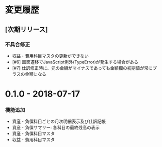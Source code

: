 # 変更履歴

## [次期リリース]
### 不具合修正
- 収益・費用科目マスタの更新ができない
- [#6] 画面遷移でJavaScript例外(TypeError)が発生する場合がある
- [#7] 仕訳修正時に、元の金額がマイナスであっても金額欄の初期値が常にプラスの金額になる

# 0.1.0 - 2018-07-17
### 機能追加
- 資産・負債科目ごとの月次明細表示及び仕訳記帳
- 資産・負債サマリー: 各科目の最終残高の表示
- 資産・負債科目マスタ
- 収益・費用科目マスタ
